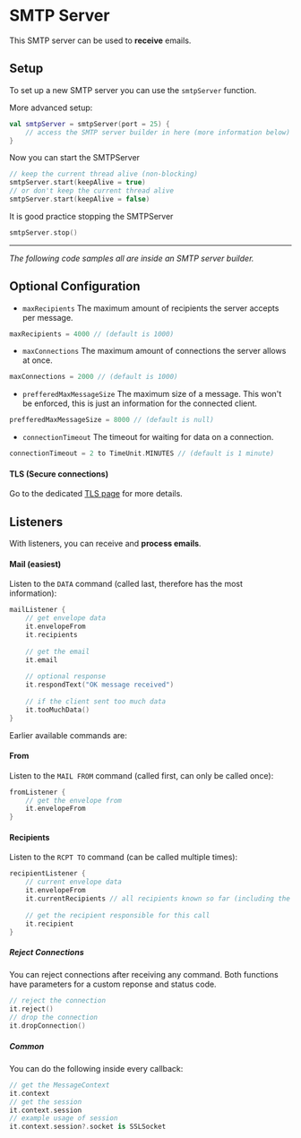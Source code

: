 # SMTP Server

This SMTP server can be used to **receive** emails.

## Setup

To set up a new SMTP server you can use the `smtpServer` function.

More advanced setup:
```kotlin
val smtpServer = smtpServer(port = 25) {
    // access the SMTP server builder in here (more information below)
}
```

Now you can start the SMTPServer
```kotlin
// keep the current thread alive (non-blocking)
smtpServer.start(keepAlive = true)
// or don't keep the current thread alive
smtpServer.start(keepAlive = false)
```

It is good practice stopping the SMTPServer
```kotlin
smtpServer.stop()
```

___

*The following code samples all are inside an SMTP server builder.*

## Optional Configuration

- `maxRecipients` The maximum amount of recipients the server accepts per message.
```kotlin
maxRecipients = 4000 // (default is 1000)
```

- `maxConnections` The maximum amount of connections the server allows at once.
```kotlin
maxConnections = 2000 // (default is 1000)
```

- `prefferedMaxMessageSize` The maximum size of a message. This won't be enforced, this is just an information for the connected client.
```kotlin
prefferedMaxMessageSize = 8000 // (default is null)
```

- `connectionTimeout` The timeout for waiting for data on a connection.
```kotlin
connectionTimeout = 2 to TimeUnit.MINUTES // (default is 1 minute)
```

#### TLS (Secure connections)

Go to the dedicated [TLS page](tls.md) for more details.

## Listeners

With listeners, you can receive and **process emails**.

#### Mail (easiest)

Listen to the `DATA` command (called last, therefore has the most information):
```kotlin
mailListener {
    // get envelope data
    it.envelopeFrom
    it.recipients
    
    // get the email
    it.email
    
    // optional response
    it.respondText("OK message received")
    
    // if the client sent too much data
    it.tooMuchData()
}
```

Earlier available commands are:

#### From
Listen to the `MAIL FROM` command (called first, can only be called once):
```kotlin
fromListener {
    // get the envelope from
    it.envelopeFrom
}
```

#### Recipients
Listen to the `RCPT TO` command (can be called multiple times):
```kotlin
recipientListener {
    // current envelope data
    it.envelopeFrom
    it.currentRecipients // all recipients known so far (including the one responsible for this call)
    
    // get the recipient responsible for this call
    it.recipient
}
```

##### Reject Connections

You can reject connections after receiving any command. Both functions have parameters for a custom reponse and status code.
```kotlin
// reject the connection
it.reject()
// drop the connection
it.dropConnection()
```

##### Common

You can do the following inside every callback:
```kotlin
// get the MessageContext
it.context
// get the session
it.context.session
// example usage of session
it.context.session?.socket is SSLSocket
```

